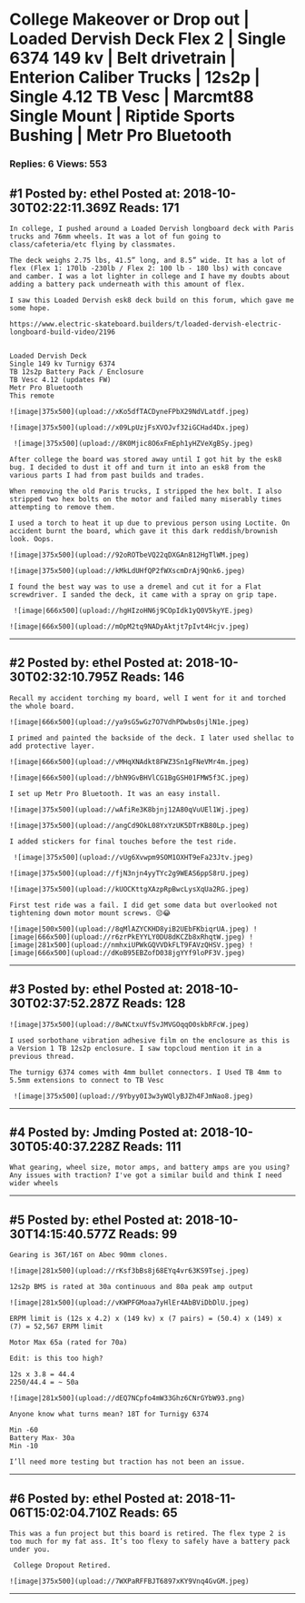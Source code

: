 # College Makeover or Drop out &#124; Loaded Dervish Deck Flex 2 &#124; Single 6374 149 kv &#124; Belt drivetrain &#124; Enterion Caliber Trucks &#124; 12s2p &#124; Single 4.12 TB Vesc &#124; Marcmt88 Single Mount &#124; Riptide Sports Bushing &#124; Metr Pro Bluetooth

### Replies: 6 Views: 553

## \#1 Posted by: ethel Posted at: 2018-10-30T02:22:11.369Z Reads: 171

```
In college, I pushed around a Loaded Dervish longboard deck with Paris trucks and 76mm wheels. It was a lot of fun going to class/cafeteria/etc flying by classmates.

The deck weighs 2.75 lbs, 41.5” long, and 8.5” wide. It has a lot of flex (Flex 1: 170lb -230lb / Flex 2: 100 lb - 180 lbs) with concave and camber. I was a lot lighter in college and I have my doubts about adding a battery pack underneath with this amount of flex. 

I saw this Loaded Dervish esk8 deck build on this forum, which gave me some hope.

https://www.electric-skateboard.builders/t/loaded-dervish-electric-longboard-build-video/2196


Loaded Dervish Deck 
Single 149 kv Turnigy 6374
TB 12s2p Battery Pack / Enclosure
TB Vesc 4.12 (updates FW)
Metr Pro Bluetooth 
This remote 

![image|375x500](upload://xKo5dfTACDyneFPbX29NdVLatdf.jpeg) 

![image|375x500](upload://x09LpUzjFsXVOJvf32iGCHad4Dx.jpeg) 

 ![image|375x500](upload://8K0Mjic8O6xFmEph1yHZVeXgBSy.jpeg)

After college the board was stored away until I got hit by the esk8 bug. I decided to dust it off and turn it into an esk8 from the various parts I had from past builds and trades.

When removing the old Paris trucks, I stripped the hex bolt. I also stripped two hex bolts on the motor and failed many miserably times attempting to remove them.

I used a torch to heat it up due to previous person using Loctite. On accident burnt the board, which gave it this dark reddish/brownish look. Oops. 

![image|375x500](upload://92oROTbeVQ22qDXGAn812HgTlWM.jpeg) 

![image|375x500](upload://kMkLdUHfQP2fWXscmDrAj9Qnk6.jpeg) 

I found the best way was to use a dremel and cut it for a Flat screwdriver. I sanded the deck, it came with a spray on grip tape.

 ![image|666x500](upload://hgHIzoHN6j9COpIdk1yQ0V5kyYE.jpeg) 

![image|666x500](upload://mOpM2tq9NADyAktjt7pIvt4Hcjv.jpeg)
```

---
## \#2 Posted by: ethel Posted at: 2018-10-30T02:32:10.795Z Reads: 146

```
Recall my accident torching my board, well I went for it and torched the whole board.

![image|666x500](upload://ya9sG5wGz7O7VdhPDwbs0sjlN1e.jpeg) 

I primed and painted the backside of the deck. I later used shellac to add protective layer.

![image|666x500](upload://vMHqXNAdkt8FWZ3Sn1gFNeVMr4m.jpeg) 

![image|666x500](upload://bhN9GvBHVlCG1BgGSH01FMW5f3C.jpeg) 

I set up Metr Pro Bluetooth. It was an easy install. 

![image|375x500](upload://wAfiRe3K8bjnj12A80qVuUEl1Wj.jpeg)

![image|375x500](upload://angCd9OkL08YxYzUK5DTrKB80Lp.jpeg)

I added stickers for final touches before the test ride.

 ![image|375x500](upload://vUg6Xvwpm9SOM1OXHT9eFa23Jtv.jpeg)  

![image|375x500](upload://fjN3njn4yyTYc2g9WEAS6ppS8rU.jpeg) 

![image|375x500](upload://kUOCKttgXAzpRpBwcLysXqUa2RG.jpeg) 

First test ride was a fail. I did get some data but overlooked not tightening down motor mount screws. 😔😂

![image|500x500](upload://8qMlAZYCKHD8yiB2UEbFKbiqrUA.jpeg) ![image|666x500](upload://r6zrPkEYYLY0DU8dKCZb8xRhqtW.jpeg) ![image|281x500](upload://nmhxiUPWkGQVVDkFLT9FAVzQHSV.jpeg) ![image|666x500](upload://dKoB95EBZofD038jgYYf9loPF3V.jpeg)
```

---
## \#3 Posted by: ethel Posted at: 2018-10-30T02:37:52.287Z Reads: 128

```
![image|375x500](upload://8wNCtxuVfSvJMVGOqqO0skbRFcW.jpeg)

I used sorbothane vibration adhesive film on the enclosure as this is a Version 1 TB 12s2p enclosure. I saw topcloud mention it in a previous thread.

The turnigy 6374 comes with 4mm bullet connectors. I Used TB 4mm to 5.5mm extensions to connect to TB Vesc

 ![image|375x500](upload://9Ybyy0I3w3yWQlyBJZh4FJmNao8.jpeg)
```

---
## \#4 Posted by: Jmding Posted at: 2018-10-30T05:40:37.228Z Reads: 111

```
What gearing, wheel size, motor amps, and battery amps are you using? Any issues with traction? I've got a similar build and think I need wider wheels
```

---
## \#5 Posted by: ethel Posted at: 2018-10-30T14:15:40.577Z Reads: 99

```
Gearing is 36T/16T on Abec 90mm clones.

![image|281x500](upload://rKsf3bBs8j68EYq4vr63KS9Tsej.jpeg) 

12s2p BMS is rated at 30a continuous and 80a peak amp output 

![image|281x500](upload://vKWPFGMoaa7yHlEr4AbBViDbDlU.jpeg) 

ERPM limit is (12s x 4.2) x (149 kv) x (7 pairs) = (50.4) x (149) x (7) = 52,567 ERPM limit

Motor Max 65a (rated for 70a)

Edit: is this too high? 

12s x 3.8 = 44.4 
2250/44.4 = ~ 50a

![image|281x500](upload://dEQ7NCpfo4mW33Ghz6CNrGYbW93.png) 

Anyone know what turns mean? 18T for Turnigy 6374

Min -60
Battery Max- 30a
Min -10

I’ll need more testing but traction has not been an issue.
```

---
## \#6 Posted by: ethel Posted at: 2018-11-06T15:02:04.710Z Reads: 65

```
This was a fun project but this board is retired. The flex type 2 is too much for my fat ass. It’s too flexy to safely have a battery pack under you.

 College Dropout Retired.

![image|375x500](upload://7WXPaRFFBJT6897xKY9Vnq4GvGM.jpeg)
```

---
